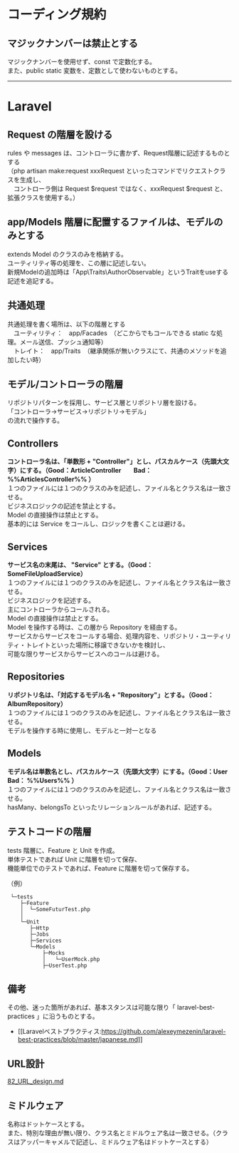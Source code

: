 # コーディング規約

## マジックナンバーは禁止とする
マジックナンバーを使用せず、const で定数化する。  
また、public static 変数を、定数として使わないものとする。  

______________________________________________________________________________________________________
# Laravel

## Request の階層を設ける
rules や messages は、コントローラに書かず、Request階層に記述するものとする  
（php artisan make:request xxxRequest といったコマンドでリクエストクラスを生成し、  
　コントローラ側は Request $request ではなく、xxxRequest $request と、拡張クラスを使用する。）  

## app/Models  階層に配置するファイルは、モデルのみとする
extends Model のクラスのみを格納する。  
ユーティリティ等の処理を、この層に記述しない。  
新規Modelの追加時は「App\Traits\AuthorObservable」というTraitをuseする記述を追記する。  

## 共通処理
共通処理を書く場所は、以下の階層とする  
　ユーティリティ：　app/Facades　（どこからでもコールできる static な処理。メール送信、プッシュ通知等）  
　トレイト：　app/Traits　（継承関係が無いクラスにて、共通のメソッドを追加したい時）  

## モデル/コントローラの階層
リポジトリパターンを採用し、サービス層とリポジトリ層を設ける。  
「コントローラ→サービス→リポジトリ→モデル」  
の流れで操作する。  

## Controllers
 **コントローラ名は、「単数形 + "Controller"」とし、パスカルケース（先頭大文字）にする。（Good：ArticleController　　Bad： %%ArticlesController%% ）**  
１つのファイルには１つのクラスのみを記述し、ファイル名とクラス名は一致させる。  
ビジネスロジックの記述を禁止とする。  
Model の直接操作は禁止とする。  
基本的には Service をコールし、ロジックを書くことは避ける。  


## Services
**サービス名の末尾は、 "Service" とする。（Good：SomeFileUploadService）**  
１つのファイルには１つのクラスのみを記述し、ファイル名とクラス名は一致させる。  
ビジネスロジックを記述する。  
主にコントローラからコールされる。  
Model の直接操作は禁止とする。  
Model を操作する時は、この層から Repository を経由する。  
サービスからサービスをコールする場合、処理内容を、リポジトリ・ユーティリティ・トレイトといった場所に移譲できないかを検討し、  
可能な限りサービスからサービスへのコールは避ける。  

## Repositories
**リポジトリ名は、「対応するモデル名 + "Repository"」とする。（Good：AlbumRepository）**  
１つのファイルには１つのクラスのみを記述し、ファイル名とクラス名は一致させる。  
モデルを操作する時に使用し、モデルと一対一となる  

## Models
**モデル名は単数名とし、パスカルケース（先頭大文字）にする。（Good：User　Bad： %%Users%% ）**  
１つのファイルには１つのクラスのみを記述し、ファイル名とクラス名は一致させる。  
hasMany、belongsTo といったリレーションルールがあれば、記述する。  

## テストコードの階層
tests 階層に、Feature と Unit を作成。  
単体テストであれば Unit に階層を切って保存、  
機能単位でのテストであれば、Feature に階層を切って保存する。  

（例）
```
 └─tests
    ├─Feature
    │  └─SomeFuturTest.php
    │
    └─Unit
       ├─Http
       ├─Jobs
       ├─Services
       └─Models
           ├─Mocks
           │   └─UserMock.php
           ├─UserTest.php
```

## 備考
その他、迷った箇所があれば、基本スタンスは可能な限り「 laravel-best-practices 」に沿うものとする。
* [[Laravelベストプラクティス:https://github.com/alexeymezenin/laravel-best-practices/blob/master/japanese.md]]


## URL設計
[82_URL_design.md](82_URL_design.md)


## ミドルウェア
名称はドットケースとする。  
また、特別な理由が無い限り、クラス名とミドルウェア名は一致させる。（クラスはアッパーキャメルで記述し、ミドルウェア名はドットケースとする）  


